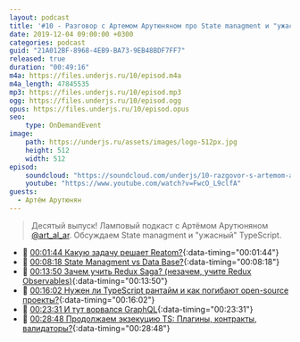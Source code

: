```yaml
---
layout: podcast
title: '#10 - Разговор с Артемом Арутюняном про State managment и "ужасный" TypeScript [Ламповый]'
date: 2019-12-04 09:00:00 +0300
categories: podcast
guid: "21A012BF-8968-4EB9-BA73-9EB48BDF7FF7"
released: true
duration: "00:49:16"
m4a: https://files.underjs.ru/10/episod.m4a
m4a_length: 47845535
mp3: https://files.underjs.ru/10/episod.mp3
ogg: https://files.underjs.ru/10/episod.ogg
opus: https://files.underjs.ru/10/episod.opus
seo:
    type: OnDemandEvent
image:
    path: https://underjs.ru/assets/images/logo-512px.jpg
    height: 512
    width: 512
episod:
    soundcloud: "https://soundcloud.com/underjs/10-razgovor-s-artemom-arutyunyanom-pro-state-managment-i-uzhasnyy-typescript-lampovyy"
    youtube: "https://www.youtube.com/watch?v=FwcO_L9clfA"
guests:
  - Артём Арутюнян
---
```


> Десятый выпуск! Ламповый подкаст с Артёмом Арутюняном [@art_al_ar](https://twitter.com/art_al_ar). Обсуждаем State managment и "ужасный" TypeScript.

- 🤔 [00:01:44 Какую задачу решает Reatom?](#){:data-timing="00:01:44"}
- 🤔 [00:08:18 State Managment vs Data Base?](#){:data-timing="00:08:18"}
- 🤔 [00:13:50 Зачем учить Redux Saga? (незачем, учите Redux Observables)](#){:data-timing="00:13:50"}
- 🤔 [00:16:02 Нужен ли TypeScript рантайм и как погибают open-source проекты?](#){:data-timing="00:16:02"}
- 🤔 [00:23:31 И тут ворвался GraphQL](#){:data-timing="00:23:31"}
- 🤔 [00:28:48 Продолжаем экзекуцию TS: Плагины, контракты, валидаторы?](#){:data-timing="00:28:48"}
